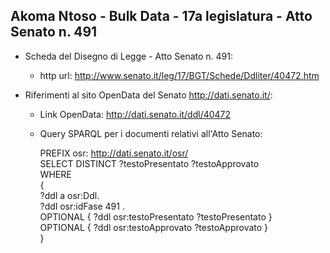## Akoma Ntoso - Bulk Data - 17a legislatura - Atto Senato n. 491 ##

* Scheda del Disegno di Legge - Atto Senato n. 491:
	* http url: http://www.senato.it/leg/17/BGT/Schede/Ddliter/40472.htm

* Riferimenti al sito OpenData del Senato http://dati.senato.it/:
	* Link OpenData: http://dati.senato.it/ddl/40472
	* Query SPARQL per i documenti relativi all'Atto Senato:

        PREFIX osr: <http://dati.senato.it/osr/>  
		SELECT DISTINCT ?testoPresentato ?testoApprovato  
		WHERE  
		{  
		    ?ddl a osr:Ddl.  
		    ?ddl osr:idFase 491 .  
		    OPTIONAL { ?ddl osr:testoPresentato ?testoPresentato }  
		    OPTIONAL { ?ddl osr:testoApprovato ?testoApprovato }  
		}
		